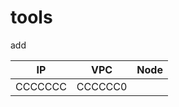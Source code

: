 # tools
add


| IP            | VPC           | Node                      |
| ------------- |:-------------:| -------------------------:|
|CCCCCCC | CCCCCC0|                          |
